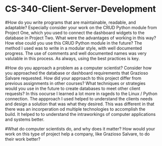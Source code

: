 # CS-340-Client-Server-Development

#How do you write programs that are maintainable, readable, and adaptable? Especially consider your work on the CRUD Python module from Project One, which you used to connect the dashboard widgets to the database in Project Two. What were the advantages of working in this way? How else could you use this CRUD Python module in the future?
  The method I used was to write in a modular style, with well documented progress. The use of comments and well documented names was very valulable in this process. As always, using the best practices is key.
  
#How do you approach a problem as a computer scientist? Consider how you approached the database or dashboard requirements that Grazioso Salvare requested. How did your approach to this project differ from previous assignments in other courses? What techniques or strategies would you use in the future to create databases to meet other client requests?
  In this oocurse I learned a lot more in rageds to the Linux / Python connection. The appproach I used helped to understand the clients needs and design a solution that was what they desired. This was different in that there was an incorperation od multiple technologies to accomplish the build. It helped to to understand the intraworkings of computer applications and systems better. 
  
#What do computer scientists do, and why does it matter? How would your work on this type of project help a company, like Grazioso Salvare, to do their work better?
